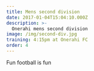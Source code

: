 ```yaml
---
title: Mens second division
date: 2017-01-04T15:04:10.000Z
description: >-
  Onerahi mens second division
image: /img/second-div.jpg
training: 4:15pm at Onerahi FC
order: 4
---
```


Fun football is fun